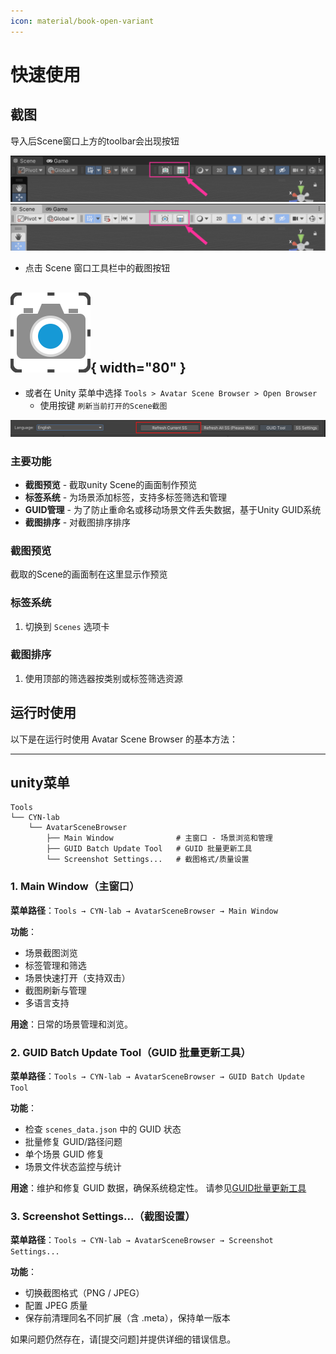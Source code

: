 ```yaml
---
icon: material/book-open-variant
---
```




# 快速使用

## 截图

导入后Scene窗口上方的toolbar会出现按钮



![工具栏截图按钮](img/toolbar01.png)
![工具栏截图按钮](img/toolbar02.png)


- 点击 Scene 窗口工具栏中的截图按钮
   
![截图按钮（亮色主题）](img/gui_Screenshot_light.png){ width="80" }
--
   - 或者在 Unity 菜单中选择 `Tools > Avatar Scene Browser > Open Browser`
       - 使用按键 `刷新当前打开的Scene截图`

   ![刷新当前打开的场景截图](img/刷新当前打开的场景截图.png)


### 主要功能

- **截图预览** - 截取unity Scene的画面制作预览
- **标签系统** - 为场景添加标签，支持多标签筛选和管理
- **GUID管理** - 为了防止重命名或移动场景文件丢失数据，基于Unity GUID系统
- **截图排序** - 对截图排序排序



### 截图预览
截取的Scene的画面制在这里显示作预览



### 标签系统

1. 切换到 `Scenes` 选项卡


### 截图排序

1. 使用顶部的筛选器按类别或标签筛选资源


## 运行时使用

以下是在运行时使用 Avatar Scene Browser 的基本方法：


--------

## unity菜单

```
Tools
└── CYN-lab
    └── AvatarSceneBrowser
        ├── Main Window              # 主窗口 - 场景浏览和管理
        ├── GUID Batch Update Tool   # GUID 批量更新工具
        └── Screenshot Settings...   # 截图格式/质量设置
```

### 1. Main Window（主窗口）
**菜单路径**：`Tools → CYN-lab → AvatarSceneBrowser → Main Window`

**功能**：
- 场景截图浏览
- 标签管理和筛选
- 场景快速打开（支持双击）
- 截图刷新与管理
- 多语言支持

**用途**：日常的场景管理和浏览。


### 2. GUID Batch Update Tool（GUID 批量更新工具）
**菜单路径**：`Tools → CYN-lab → AvatarSceneBrowser → GUID Batch Update Tool`

**功能**：
- 检查 `scenes_data.json` 中的 GUID 状态
- 批量修复 GUID/路径问题
- 单个场景 GUID 修复
- 场景文件状态监控与统计

**用途**：维护和修复 GUID 数据，确保系统稳定性。
请参见[GUID批量更新工具](./guid-batch-update-tool.md)

### 3. Screenshot Settings...（截图设置）
**菜单路径**：`Tools → CYN-lab → AvatarSceneBrowser → Screenshot Settings...`

**功能**：
- 切换截图格式（PNG / JPEG）
- 配置 JPEG 质量
- 保存前清理同名不同扩展（含 .meta），保持单一版本








如果问题仍然存在，请[提交问题]并提供详细的错误信息。